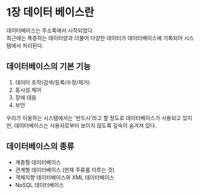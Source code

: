 # 1장 데이터 베이스란
데이터베이스는 주소록에서 시작되었다.  
최근에는 폭증하는 데이터양과 더불어 다양한 데이터가 데이터베이스에 기록되어 시스템에서 처리된다.  

## 데이터베이스의 기본 기능  
1. 데이터 조작(검색/등록/수정/제거)
2. 동시성 제어
3. 장애 대응
4. 보안

우리가 이용하는 시스템에서는 '반드시'라고 할 정도로 데이터베이스가 사용되고 있지만, 데이터베이스는 사용자로부터 보이지 않도록 깊숙이 숨겨져 있다.  

## 데이터베이스의 종류
- 계층형 데이터베이스
- 관계형 데이터베이스 (현재 주류를 이루는 것)
- 객체지향 데이터베이스와 XML 데이터베이스
- NoSQL 데이터베이스